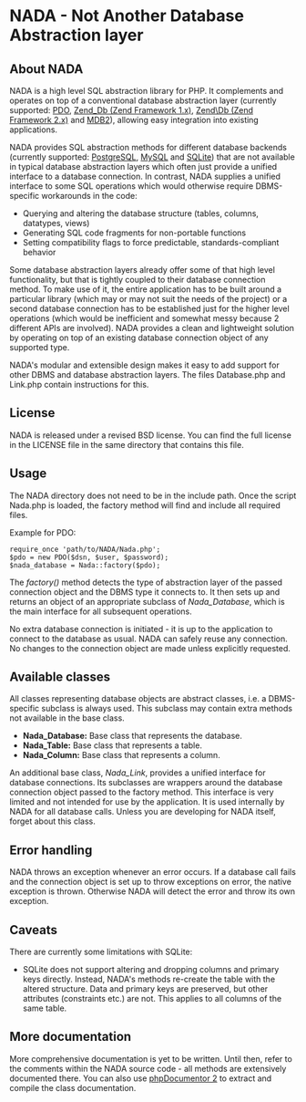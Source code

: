 NADA - Not Another Database Abstraction layer
=============================================

About NADA
----------

NADA is a high level SQL abstraction library for PHP. It complements and
operates on top of a conventional database abstraction layer (currently
supported: [PDO](http://php.net/manual/en/book.pdo.php),
[Zend_Db (Zend Framework 1.x)](http://framework.zend.com),
[Zend\Db (Zend Framework 2.x)](http://framework.zend.com) and
[MDB2](http://pear.php.net/package/MDB2)), allowing easy integration into
existing applications.

NADA provides SQL abstraction methods for different database backends (currently
supported: [PostgreSQL](http://postgresql.org), [MySQL](http://mysql.org) and
[SQLite](http://sqlite.org/)) that are not available in typical database
abstraction layers which often just provide a unified interface to a database
connection. In contrast, NADA supplies a unified interface to some SQL
operations which would otherwise require DBMS-specific workarounds in the code:

- Querying and altering the database structure (tables, columns, datatypes,
  views)
- Generating SQL code fragments for non-portable functions
- Setting compatibility flags to force predictable, standards-compliant behavior

Some database abstraction layers already offer some of that high level
functionality, but that is tightly coupled to their database connection method.
To make use of it, the entire application has to be built around a particular
library (which may or may not suit the needs of the project) or a second
database connection has to be established just for the higher level operations
(which would be inefficient and somewhat messy because 2 different APIs are
involved). NADA provides a clean and lightweight solution by operating on top
of an existing database connection object of any supported type.

NADA's modular and extensible design makes it easy to add support for other DBMS
and database abstraction layers. The files Database.php and Link.php contain
instructions for this.


License
-------

NADA is released under a revised BSD license. You can find the full license in
the LICENSE file in the same directory that contains this file.


Usage
-----

The NADA directory does not need to be in the include path. Once the script
Nada.php is loaded, the factory method will find and include all required files.

Example for PDO:

    require_once 'path/to/NADA/Nada.php';
    $pdo = new PDO($dsn, $user, $password);
    $nada_database = Nada::factory($pdo);

The *factory()* method detects the type of abstraction layer of the passed
connection object and the DBMS type it connects to. It then sets up and returns
an object of an appropriate subclass of *Nada_Database*, which is the main
interface for all subsequent operations.

No extra database connection is initiated - it is up to the application to
connect to the database as usual. NADA can safely reuse any connection. No
changes to the connection object are made unless explicitly requested.

Available classes
-----------------

All classes representing database objects are abstract classes, i.e. a
DBMS-specific subclass is always used. This subclass may contain extra methods
not available in the base class.

- **Nada_Database:** Base class that represents the database.
- **Nada_Table:** Base class that represents a table.
- **Nada_Column:** Base class that represents a column.

An additional base class, *Nada_Link*, provides a unified interface for database
connections. Its subclasses are wrappers around the database connection object
passed to the factory method. This interface is very limited and not intended
for use by the application. It is used internally by NADA for all database
calls. Unless you are developing for NADA itself, forget about this class.


Error handling
--------------

NADA throws an exception whenever an error occurs. If a database call fails and
the connection object is set up to throw exceptions on error, the native
exception is thrown. Otherwise NADA will detect the error and throw its own
exception.


Caveats
-------

There are currently some limitations with SQLite:

- SQLite does not support altering and dropping columns and primary keys
  directly. Instead, NADA's methods re-create the table with the altered
  structure. Data and primary keys are preserved, but other attributes
  (constraints etc.) are not. This applies to all columns of the same table.


More documentation
------------------


More comprehensive documentation is yet to be written. Until then, refer to the
comments within the NADA source code - all methods are extensively documented
there. You can also use [phpDocumentor 2](http://www.phpdoc.org/) to extract and
compile the class documentation.
